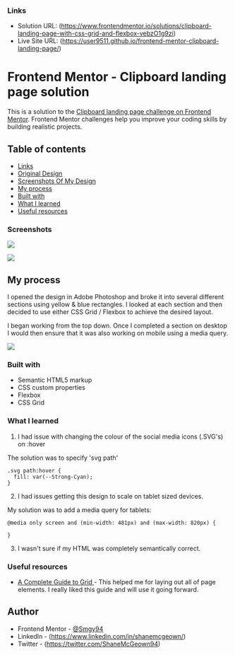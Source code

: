 ### Links

- Solution URL: (https://www.frontendmentor.io/solutions/clipboard-landing-page-with-css-grid-and-flexbox-vebzO1g9zi)
- Live Site URL: (https://user9511.github.io/frontend-mentor-clipboard-landing-page/)

# Frontend Mentor - Clipboard landing page solution

This is a solution to the [Clipboard landing page challenge on Frontend Mentor](https://www.frontendmentor.io/challenges/clipboard-landing-page-5cc9bccd6c4c91111378ecb9). Frontend Mentor challenges help you improve your coding skills by building realistic projects.

## Table of contents

- [Links](#links)
- [Original Design](#original-design)
- [Screenshots Of My Design](#screenshots)
- [My process](#my-process)
- [Built with](#built-with)
- [What I learned](#what-i-learned)
- [Useful resources](#useful-resources)

### Screenshots

![](./design/screenshot01-desktop.png)

![](./design/screenshot01-mobile.png)

## My process

I opened the design in Adobe Photoshop and broke it into several different sections using yellow & blue rectangles. I looked at each section and then decided to use either CSS Grid / Flexbox to achieve the desired layout.

I began working from the top down. Once I completed a section on desktop I would then ensure that it was also working on mobile using a media query.

![](./design/processes.png)

### Built with

- Semantic HTML5 markup
- CSS custom properties
- Flexbox
- CSS Grid

### What I learned

1.  I had issue with changing the colour of the social media icons (.SVG's) on :hover

The solution was to specify 'svg path'

```
.svg path:hover {
  fill: var(--Strong-Cyan);
}
```

2.  I had issues getting this design to scale on tablet sized devices.

My solution was to add a media query for tablets:

```
@media only screen and (min-width: 481px) and (max-width: 820px) {

}
```

3.  I wasn't sure if my HTML was completely semantically correct.

### Useful resources

- [A Complete Guide to Grid ](https://css-tricks.com/snippets/css/complete-guide-grid/) - This helped me for laying out all of page elements. I really liked this guide and will use it going forward.

## Author

- Frontend Mentor - [@Smgy94](https://www.frontendmentor.io/profile/Smgy94)
- LinkedIn - (https://www.linkedin.com/in/shanemcgeown/)
- Twitter - (https://twitter.com/ShaneMcGeown94)
